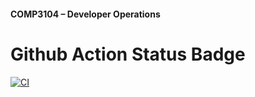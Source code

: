  #### COMP3104 – Developer Operations


 # Github Action Status Badge
 [![CI](https://github.com/imlakshayd/COMP3104/actions/workflows/ci.yml/badge.svg)](https://github.com/imlakshayd/COMP3104/actions/workflows/ci.yml)

